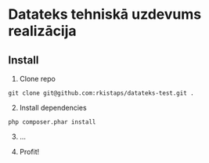 # Datateks tehniskā uzdevums realizācija

Install
---

1. Clone repo
  ```
  git clone git@github.com:rkistaps/datateks-test.git .
  ```
2. Install dependencies
  ```
  php composer.phar install
  ```
3. ...

4. Profit!
